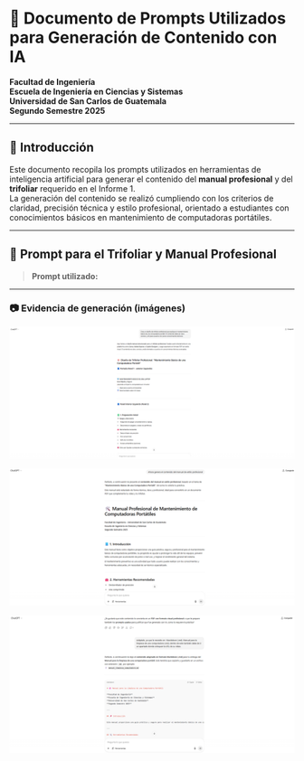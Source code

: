 # 🤖 Documento de Prompts Utilizados para Generación de Contenido con IA

**Facultad de Ingeniería**  
**Escuela de Ingeniería en Ciencias y Sistemas**  
**Universidad de San Carlos de Guatemala**  
**Segundo Semestre 2025**  

---

## 📝 Introducción

Este documento recopila los prompts utilizados en herramientas de inteligencia artificial para generar el contenido del **manual profesional** y del **trifoliar** requerido en el Informe 1.  
La generación del contenido se realizó cumpliendo con los criterios de claridad, precisión técnica y estilo profesional, orientado a estudiantes con conocimientos básicos en mantenimiento de computadoras portátiles.

---

## 📘 Prompt para el Trifoliar y Manual Profesional

> **Prompt utilizado:**  

---

### 📷 Evidencia de generación (imágenes)

![Evidencia del contenido generado para el manual](./1.png)  

![Evidencia del contenido generado para el manual](./4.png)  

![Evidencia del contenido generado para el manual](./5.png)
